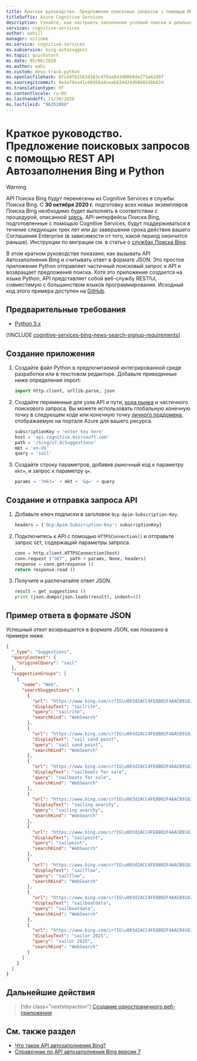 ```yaml
---
title: Краткое руководство. Предложение поисковых запросов с помощью REST API Автозаполнения Bing и Python
titleSuffix: Azure Cognitive Services
description: Узнайте, как настроить заполнение условий поиска в реальном времени с помощью API Автозаполнения Bing и Python.
services: cognitive-services
author: aahill
manager: nitinme
ms.service: cognitive-services
ms.subservice: bing-autosuggest
ms.topic: quickstart
ms.date: 05/06/2020
ms.author: aahi
ms.custom: devx-track-python
ms.openlocfilehash: 8fce8fb25634383c478aa843d00b9de273a62d8f
ms.sourcegitcommit: 9eda79ea41c60d58a4ceab63d424d6866b38b82d
ms.translationtype: HT
ms.contentlocale: ru-RU
ms.lasthandoff: 11/30/2020
ms.locfileid: "96352088"
---
```

# <a name="quickstart-suggest-search-queries-with-the-bing-autosuggest-rest-api-and-python"></a>Краткое руководство. Предложение поисковых запросов с помощью REST API Автозаполнения Bing и Python

> [!WARNING]
> API Поиска Bing будут перенесены из Cognitive Services в службы Поиска Bing. С **30 октября 2020 г.** подготовку всех новых экземпляров Поиска Bing необходимо будет выполнять в соответствии с процедурой, описанной [здесь](/bing/search-apis/bing-web-search/create-bing-search-service-resource).
> API-интерфейсы Поиска Bing, подготовленные с помощью Cognitive Services, будут поддерживаться в течение следующих трех лет или до завершения срока действия вашего Соглашения Enterprise (в зависимости от того, какой период окончится раньше).
> Инструкции по миграции см. в статье о [службах Поиска Bing](/bing/search-apis/bing-web-search/create-bing-search-service-resource).

В этом кратком руководстве показано, как вызывать API Автозаполнения Bing и считывать ответ в формате JSON. Это простое приложение Python отправляет частичный поисковый запрос к API и возвращает предложения поиска. Хотя это приложение создается на языке Python, API представляет собой веб-службу RESTful, совместимую с большинством языков программирования. Исходный код этого примера доступен на [GitHub](https://github.com/Azure-Samples/cognitive-services-REST-api-samples/blob/master/python/Search/BingAutosuggestv7.py).

## <a name="prerequisites"></a>Предварительные требования

* [Python 3.x](https://www.python.org/downloads/) 

[!INCLUDE [cognitive-services-bing-news-search-signup-requirements](../../../../includes/cognitive-services-bing-autosuggest-signup-requirements.md)]

## <a name="create-a-new-application"></a>Создание приложения

1. Создайте файл Python в предпочитаемой интегрированной среде разработки или в текстовом редакторе. Добавьте приведенные ниже определения import:

    ```python
    import http.client, urllib.parse, json
    ```

2. Создайте переменные для узла API и пути, [кода рынка](/rest/api/cognitiveservices-bingsearch/bing-autosuggest-api-v7-reference#market-codes) и частичного поискового запроса. Вы можете использовать глобальную конечную точку в следующем коде или конечную точку [личного поддомена](../../../cognitive-services/cognitive-services-custom-subdomains.md), отображаемую на портале Azure для вашего ресурса.

    ```python
    subscriptionKey = 'enter key here'
    host = 'api.cognitive.microsoft.com'
    path = '/bing/v7.0/Suggestions'
    mkt = 'en-US'
    query = 'sail'
    ```

3. Создайте строку параметров, добавив рыночный код к параметру `mkt=`, и запрос к параметру `q=`.

    ```python
    params = '?mkt=' + mkt + '&q=' + query
    ```

## <a name="create-and-send-an-api-request"></a>Создание и отправка запроса API

1. Добавьте ключ подписки в заголовок `Ocp-Apim-Subscription-Key`.
    
    ```python
    headers = {'Ocp-Apim-Subscription-Key': subscriptionKey}
    ```

2. Подключитесь к API с помощью `HTTPSConnection()` и отправьте запрос `GET`, содержащий параметры запроса.
    
    ```python
    conn = http.client.HTTPSConnection(host)
    conn.request ("GET", path + params, None, headers)
    response = conn.getresponse ()
    return response.read ()
    ```

3. Получите и распечатайте ответ JSON.

    ```python
    result = get_suggestions ()
    print (json.dumps(json.loads(result), indent=4))
    ```

## <a name="example-json-response"></a>Пример ответа в формате JSON

Успешный ответ возвращается в формате JSON, как показано в примере ниже. 

```json
{
  "_type": "Suggestions",
  "queryContext": {
    "originalQuery": "sail"
  },
  "suggestionGroups": [
    {
      "name": "Web",
      "searchSuggestions": [
        {
          "url": "https://www.bing.com/cr?IG\u003d2ACC4FE8B02F4AACB9182A6502B0E556\u0026CID\u003d1D546424A4CB64AF2D386F26A5CD6583\u0026rd\u003d1\u0026h\u003dgvtP9TS9NwhajSapY2Se6y1eCbP2fq_GiP2n-cxi6OY\u0026v\u003d1\u0026r\u003dhttps%3a%2f%2fwww.bing.com%2fsearch%3fq%3dsailrite%26FORM%3dUSBAPI\u0026p\u003dDevEx,5003.1",
          "displayText": "sailrite",
          "query": "sailrite",
          "searchKind": "WebSearch"
        },
        {
          "url": "https://www.bing.com/cr?IG\u003d2ACC4FE8B02F4AACB9182A6502B0E556\u0026CID\u003d1D546424A4CB64AF2D386F26A5CD6583\u0026rd\u003d1\u0026h\u003dBTS0G6AakxntIl9rmbDXtk1n6rQpsZZ99aQ7ClE7dTY\u0026v\u003d1\u0026r\u003dhttps%3a%2f%2fwww.bing.com%2fsearch%3fq%3dsail%2bsand%2bpoint%26FORM%3dUSBAPI\u0026p\u003dDevEx,5004.1",
          "displayText": "sail sand point",
          "query": "sail sand point",
          "searchKind": "WebSearch"
        },
        {
          "url": "https://www.bing.com/cr?IG\u003d2ACC4FE8B02F4AACB9182A6502B0E556\u0026CID\u003d1D546424A4CB64AF2D386F26A5CD6583\u0026rd\u003d1\u0026h\u003dc0QOA_j6swCZJy9FxqOwke2KslJE7ZRmMooGClAuCpY\u0026v\u003d1\u0026r\u003dhttps%3a%2f%2fwww.bing.com%2fsearch%3fq%3dsailboats%2bfor%2bsale%26FORM%3dUSBAPI\u0026p\u003dDevEx,5005.1",
          "displayText": "sailboats for sale",
          "query": "sailboats for sale",
          "searchKind": "WebSearch"
        },
        {
          "url": "https://www.bing.com/cr?IG\u003d2ACC4FE8B02F4AACB9182A6502B0E556\u0026CID\u003d1D546424A4CB64AF2D386F26A5CD6583\u0026rd\u003d1\u0026h\u003dmnMdREUH20SepmHQH1zlh9Hy_w7jpOlZFm3KG2R_BoA\u0026v\u003d1\u0026r\u003dhttps%3a%2f%2fwww.bing.com%2fsearch%3fq%3dsailing%2banarchy%26FORM%3dUSBAPI\u0026p\u003dDevEx,5006.1",
          "displayText": "sailing anarchy",
          "query": "sailing anarchy",
          "searchKind": "WebSearch"
        },
        {
          "url": "https://www.bing.com/cr?IG\u003d2ACC4FE8B02F4AACB9182A6502B0E556\u0026CID\u003d1D546424A4CB64AF2D386F26A5CD6583\u0026rd\u003d1\u0026h\u003dWLFO-B1GG5qtBGnoU1Bizz02YKkg5fgAQtHwhXn4z8I\u0026v\u003d1\u0026r\u003dhttps%3a%2f%2fwww.bing.com%2fsearch%3fq%3dsailpoint%26FORM%3dUSBAPI\u0026p\u003dDevEx,5007.1",
          "displayText": "sailpoint",
          "query": "sailpoint",
          "searchKind": "WebSearch"
        },
        {
          "url": "https://www.bing.com/cr?IG\u003d2ACC4FE8B02F4AACB9182A6502B0E556\u0026CID\u003d1D546424A4CB64AF2D386F26A5CD6583\u0026rd\u003d1\u0026h\u003dquBMwmKlGwqC5wAU0K7n416plhWcR8zQCi7r-Fw9Y0w\u0026v\u003d1\u0026r\u003dhttps%3a%2f%2fwww.bing.com%2fsearch%3fq%3dsailflow%26FORM%3dUSBAPI\u0026p\u003dDevEx,5008.1",
          "displayText": "sailflow",
          "query": "sailflow",
          "searchKind": "WebSearch"
        },
        {
          "url": "https://www.bing.com/cr?IG\u003d2ACC4FE8B02F4AACB9182A6502B0E556\u0026CID\u003d1D546424A4CB64AF2D386F26A5CD6583\u0026rd\u003d1\u0026h\u003d0udadFl0gCTKCp0QmzQTXS3_y08iO8FpwsoKPHPS6kw\u0026v\u003d1\u0026r\u003dhttps%3a%2f%2fwww.bing.com%2fsearch%3fq%3dsailboatdata%26FORM%3dUSBAPI\u0026p\u003dDevEx,5009.1",
          "displayText": "sailboatdata",
          "query": "sailboatdata",
          "searchKind": "WebSearch"
        },
        {
          "url": "https://www.bing.com/cr?IG\u003d2ACC4FE8B02F4AACB9182A6502B0E556\u0026CID\u003d1D546424A4CB64AF2D386F26A5CD6583\u0026rd\u003d1\u0026h\u003deSSt0MRSbl2V0RFPSuVd-gC7fGOT4717pz55EBUgPec\u0026v\u003d1\u0026r\u003dhttps%3a%2f%2fwww.bing.com%2fsearch%3fq%3dsailor%2b2025%26FORM%3dUSBAPI\u0026p\u003dDevEx,5010.1",
          "displayText": "sailor 2025",
          "query": "sailor 2025",
          "searchKind": "WebSearch"
        }
      ]
    }
  ]
}
```

## <a name="next-steps"></a>Дальнейшие действия

> [!div class="nextstepaction"]
> [Создание одностраничного веб-приложения](../tutorials/autosuggest.md)

## <a name="see-also"></a>См. также раздел

- [Что такое API автозаполнения Bing?](../get-suggested-search-terms.md)
- [Справочник по API автозаполнения Bing версии 7](/rest/api/cognitiveservices-bingsearch/bing-autosuggest-api-v7-reference)